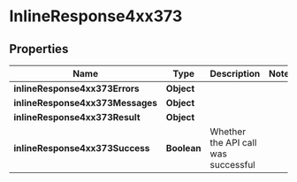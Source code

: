 # InlineResponse4xx373

## Properties
Name | Type | Description | Notes
------------ | ------------- | ------------- | -------------
**inlineResponse4xx373Errors** | **Object** |  | 
**inlineResponse4xx373Messages** | **Object** |  | 
**inlineResponse4xx373Result** | **Object** |  | 
**inlineResponse4xx373Success** | **Boolean** | Whether the API call was successful | 
